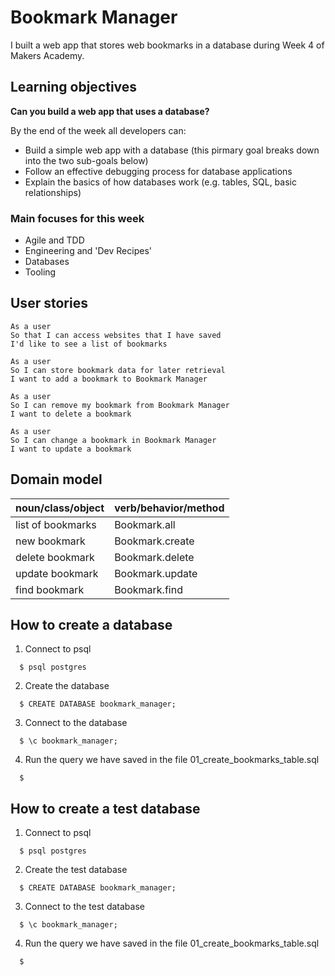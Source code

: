 # Bookmark Manager

I built a web app that stores web bookmarks in a database during Week 4 of Makers Academy.

## Learning objectives

**Can you build a web app that uses a database?**

By the end of the week all developers can:

* Build a simple web app with a database (this pirmary goal breaks down into the two sub-goals below)
* Follow an effective debugging process for database applications
* Explain the basics of how databases work (e.g. tables, SQL, basic relationships)

### Main focuses for this week

- Agile and TDD
- Engineering and 'Dev Recipes'
- Databases
- Tooling

## User stories

```
As a user
So that I can access websites that I have saved
I'd like to see a list of bookmarks

As a user
So I can store bookmark data for later retrieval
I want to add a bookmark to Bookmark Manager

As a user
So I can remove my bookmark from Bookmark Manager
I want to delete a bookmark

As a user
So I can change a bookmark in Bookmark Manager
I want to update a bookmark
```

## Domain model

|   noun/class/object  |    verb/behavior/method     |
|-----------|---------------|
|  list of bookmarks  | Bookmark.all    |
|  new bookmark       | Bookmark.create |
|  delete bookmark    | Bookmark.delete |
|  update bookmark    | Bookmark.update |
|  find bookmark      | Bookmark.find   |

## How to create a database 
1. Connect to psql
```
  $ psql postgres
```
2. Create the database
```
  $ CREATE DATABASE bookmark_manager;
```
3. Connect to the database
```
  $ \c bookmark_manager;
```
4. Run the query we have saved in the file 01_create_bookmarks_table.sql
```
  $ 
```


## How to create a test database 
1. Connect to psql
```
  $ psql postgres
```
2. Create the test database
```
  $ CREATE DATABASE bookmark_manager;
```
3. Connect to the test database 
```
  $ \c bookmark_manager;
```
4. Run the query we have saved in the file 01_create_bookmarks_table.sql
```
  $ 
```
